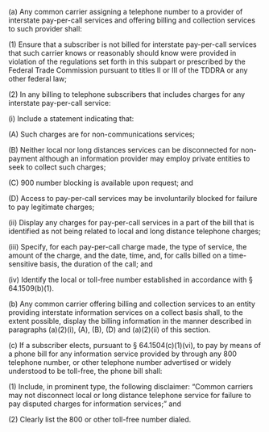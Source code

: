(a) Any common carrier assigning a telephone number to a provider of interstate pay-per-call services and offering billing and collection services to such provider shall:

(1) Ensure that a subscriber is not billed for interstate pay-per-call services that such carrier knows or reasonably should know were provided in violation of the regulations set forth in this subpart or prescribed by the Federal Trade Commission pursuant to titles II or III of the TDDRA or any other federal law;

(2) In any billing to telephone subscribers that includes charges for any interstate pay-per-call service:

(i) Include a statement indicating that:

(A) Such charges are for non-communications services;

(B) Neither local nor long distances services can be disconnected for non-payment although an information provider may employ private entities to seek to collect such charges;
                                    

(C) 900 number blocking is available upon request; and

(D) Access to pay-per-call services may be involuntarily blocked for failure to pay legitimate charges;

(ii) Display any charges for pay-per-call services in a part of the bill that is identified as not being related to local and long distance telephone charges;

(iii) Specify, for each pay-per-call charge made, the type of service, the amount of the charge, and the date, time, and, for calls billed on a time-sensitive basis, the duration of the call; and

(iv) Identify the local or toll-free number established in accordance with § 64.1509(b)(1).

(b) Any common carrier offering billing and collection services to an entity providing interstate information services on a collect basis shall, to the extent possible, display the billing information in the manner described in paragraphs (a)(2)(i), (A), (B), (D) and (a)(2)(ii) of this section.

(c) If a subscriber elects, pursuant to § 64.1504(c)(1)(vi), to pay by means of a phone bill for any information service provided by through any 800 telephone number, or other telephone number advertised or widely understood to be toll-free, the phone bill shall:

(1) Include, in prominent type, the following disclaimer: “Common carriers may not disconnect local or long distance telephone service for failure to pay disputed charges for information services;” and

(2) Clearly list the 800 or other toll-free number dialed.


